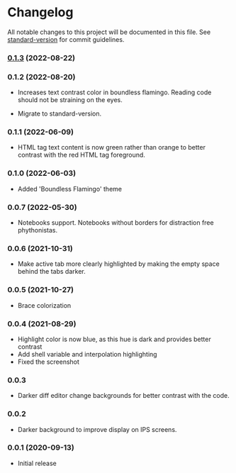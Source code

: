 # Changelog

All notable changes to this project will be documented in this file. See [standard-version](https://github.com/conventional-changelog/standard-version) for commit guidelines.

### [0.1.3](https://github.com/RodrigoRoaRodriguez/boundless/compare/v0.1.2...v0.1.3) (2022-08-22)

### 0.1.2 (2022-08-20)

- Increases text contrast color in boundless flamingo. Reading code should not be straining on the eyes.

- Migrate to standard-version.

### 0.1.1 (2022-06-09)

- HTML tag text content is now green rather than orange to better contrast with the red HTML tag foreground.

### 0.1.0 (2022-06-03)

- Added 'Boundless Flamingo' theme

### 0.0.7 (2022-05-30)

- Notebooks support. Notebooks without borders for distraction free phythonistas.

### 0.0.6 (2021-10-31)

- Make active tab more clearly highlighted by making the empty space behind the tabs darker.

### 0.0.5 (2021-10-27)

- Brace colorization

### 0.0.4 (2021-08-29)

- Highlight color is now blue, as this hue is dark and provides better contrast
- Add shell variable and interpolation highlighting
- Fixed the screenshot

### 0.0.3

- Darker diff editor change backgrounds for better contrast with the code.

### 0.0.2

- Darker background to improve display on IPS screens.

### 0.0.1 (2020-09-13)

- Initial release
